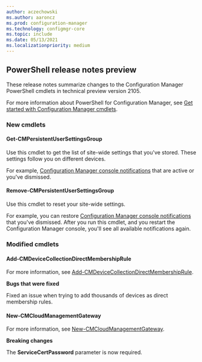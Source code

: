 ```yaml
---
author: aczechowski
ms.author: aaroncz
ms.prod: configuration-manager
ms.technology: configmgr-core
ms.topic: include
ms.date: 05/13/2021
ms.localizationpriority: medium
---
```


## <a name="bkmk_powershell"></a> PowerShell release notes preview

<!--9752792-->

These release notes summarize changes to the Configuration Manager PowerShell cmdlets in technical preview version 2105.

For more information about PowerShell for Configuration Manager, see [Get started with Configuration Manager cmdlets](/powershell/sccm/overview).

### New cmdlets

#### Get-CMPersistentUserSettingsGroup

Use this cmdlet to get the list of site-wide settings that you've stored. These settings follow you on different devices.

For example, [Configuration Manager console notifications](../../../../servers/manage/admin-console-notifications.md) that are active or you've dismissed.

#### Remove-CMPersistentUserSettingsGroup

Use this cmdlet to reset your site-wide settings.

For example, you can restore [Configuration Manager console notifications](../../../../servers/manage/admin-console-notifications.md) that you've dismissed. After you run this cmdlet, and you restart the Configuration Manager console, you'll see all available notifications again.

### Modified cmdlets

#### Add-CMDeviceCollectionDirectMembershipRule

For more information, see [Add-CMDeviceCollectionDirectMembershipRule](/powershell/module/configurationmanager/Add-CMDeviceCollectionDirectMembershipRule).

**Bugs that were fixed**

Fixed an issue when trying to add thousands of devices as direct membership rules.

#### New-CMCloudManagementGateway

For more information, see [New-CMCloudManagementGateway](/powershell/module/configurationmanager/New-CMCloudManagementGateway).

**Breaking changes**

The **ServiceCertPassword** parameter is now required.
